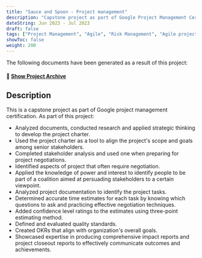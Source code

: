 ```yaml
---
title: "Sauce and Spoon - Project management"
description: "Capstone project as part of Google Project Management Certification"
dateString: Jun 2023 - Jul 2023
draft: false
tags: ["Project Management", "Agile", "Risk Management", "Agile project management"]
showToc: false
weight: 200
--- 
```


The following documents have been generated as a result of this project:
#### 🔗 [Show Project Archive](https://drive.google.com/drive/folders/1j9HBI-4zA8ZisbmFEP8IiAZhshEh_Gqe?usp=sharing)

## Description
This is a capstone project as part of Google project management certification. As part of this project:
- Analyzed documents, conducted research and applied strategic thinking to develop the project charter.
- Used the project charter as a tool to align the project's scope and goals among senior stakeholders.
- Completed stakeholder analysis and used one when preparing for project negotiations.
- Identified aspects of project that often require negotiation.
- Applied the knowledge of power and interest to identify people to be part of a coalition aimed at persuading stakeholders to a certain viewpoint. 
- Analyzed project documentation to identify the project tasks.
- Determined accurate time estimates for each task by knowing which questions to ask and practicing effective negotiation techniques.
- Added confidence level ratings to the estimates using three-point estimating method.
- Defined and evaluated quality standards.
- Created OKRs that align with organization's overall goals.
- Showcased expertise in producing comprehensive impact reports and project closeout reports to effectively communicate outcomes and achievements.
